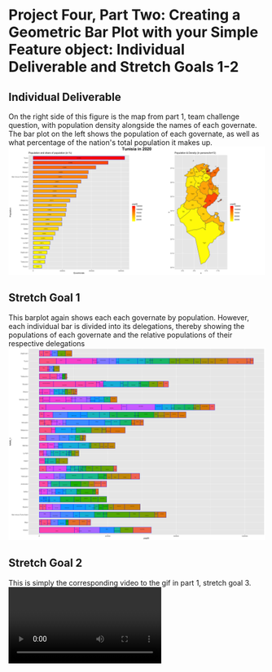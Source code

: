 # Project Four, Part Two: Creating a Geometric Bar Plot with your Simple Feature object: Individual Deliverable and Stretch Goals 1-2

## Individual Deliverable
On the right side of this figure is the map from part 1, team challenge question, with population density alongside the names of each governate. The bar plot on the left shows the population of each governate, as well as what percentage of the nation's total population it makes up.
![](tunisia_2.png)<br/>

## Stretch Goal 1
This barplot again shows each each governate by population. However, each individual bar is divided into its delegations, thereby showing the populations of each governate and the relative populations of their respective delegations
![](tun_adm2_bp.png)<br/>

## Stretch Goal 2
This is simply the corresponding video to the gif in part 1, stretch goal 3.
![](tunisia.mp4)<br/>
